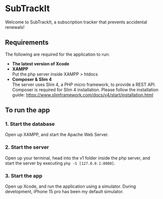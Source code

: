 # SubTrackIt
Welcome to SubTrackIt, a subscription tracker that prevents accidental renewals!

## Requirements
The following are required for the application to run:
* **The latest version of Xcode**  
* **XAMPP**  
Put the php server inside XAMPP > htdocs
* **Composer & Slim 4**  
The server uses Slim 4, a PHP micro framework, to provide a REST API. Composer is required for Slim 4 installation. Please follow the installation guide: https://www.slimframework.com/docs/v4/start/installation.html

## To run the app
### 1. Start the database  
Open up XAMPP, and start the Apache Web Server.
### 2. Start the server  
Open up your terminal, head into the v1 folder inside the php server, and start the server by executing `php -S [127.0.0.1:8080]`.
### 3. Start the app  
Open up Xcode, and run the application using a simulator. During development, iPhone 15 pro has been my default simulator.
